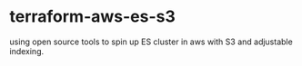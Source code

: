 # terraform-aws-es-s3
using open source tools to spin up ES cluster in aws with S3 and adjustable indexing. 
